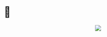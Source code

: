 # :tada: 
<div align="center">
<img src="https://user-images.githubusercontent.com/50962168/86959706-46c9aa80-c199-11ea-951e-c77c08295622.png">
</div>

